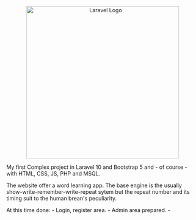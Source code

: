 <p align="center"><a href="https://laravel.com" target="_blank"><img src="https://raw.githubusercontent.com/laravel/art/master/logo-lockup/5%20SVG/2%20CMYK/1%20Full%20Color/laravel-logolockup-cmyk-red.svg" width="400" alt="Laravel Logo"></a></p>
My first Complex project in Laravel 10 and Bootstrap 5 and - of course - with HTML, CSS, JS, PHP and MSQL.

The website offer a word learning app. The base engine is the usually show-write-remember-write-repeat sytem but the repeat number and its timing suit to the human brean's peculiarity.

At this time done:
    - Login, register area.
    - Admin area prepared.
    - 
